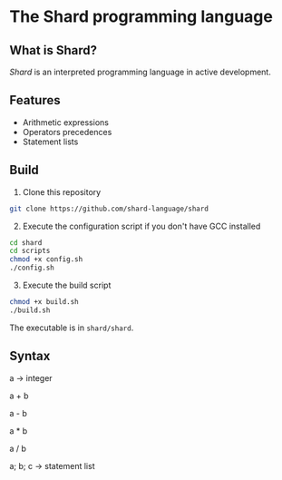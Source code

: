 # The Shard programming language

## What is Shard?
*Shard* is an interpreted programming language in active development.

## Features
- Arithmetic expressions
- Operators precedences
- Statement lists

## Build
1. Clone this repository
```bash
git clone https://github.com/shard-language/shard
```

2. Execute the configuration script if you don't have GCC installed
```bash
cd shard
cd scripts
chmod +x config.sh
./config.sh
```

3. Execute the build script
```bash
chmod +x build.sh
./build.sh
```

The executable is in `shard/shard`.

## Syntax
a                           -> integer

a + b

a - b

a * b

a / b

a; b; c                     -> statement list